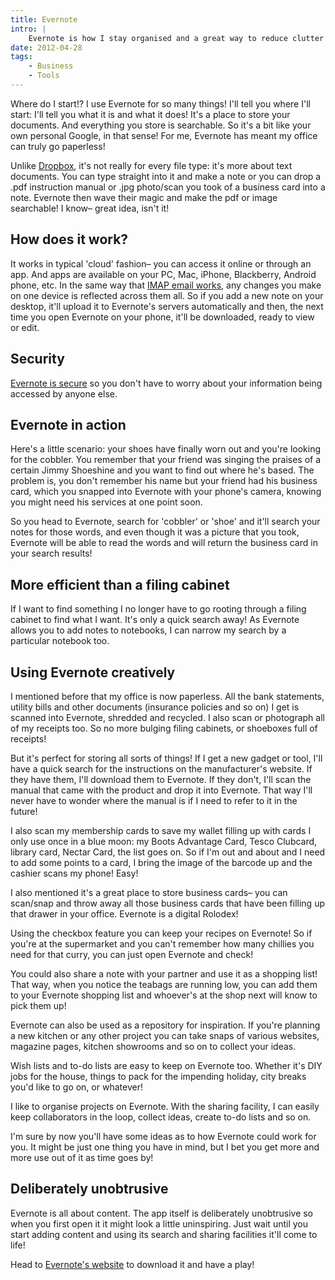 ```yaml
---
title: Evernote
intro: |
    Evernote is how I stay organised and a great way to reduce clutter and save time. This article will tell you how it works and hopefully inspire you to see how it will work best for you! tempertemper Web Design wouldn't be the same without it!
date: 2012-04-28
tags:
    - Business
    - Tools
---
```


Where do I start!? I use Evernote for so many things! I'll tell you where I'll start: I'll tell you what it is and what it does! It's a place to store your documents. And everything you store is searchable. So it's a bit like your own personal Google, in that sense! For me, Evernote has meant my office can truly go paperless!

Unlike [Dropbox](/blog/dropbox-my-most-useful-app), it's not really for every file type: it's more about text documents. You can type straight into it and make a note or you can drop a .pdf instruction manual or .jpg photo/scan you took of a business card into a note. Evernote then wave their magic and make the pdf or image searchable! I know– great idea, isn't it!


## How does it work?

It works in typical 'cloud' fashion– you can access it online or through an app. And apps are available on your PC, Mac, iPhone, Blackberry, Android phone, etc. In the same way that [IMAP email works](/resources/the-types-of-email), any changes you make on one device is reflected across them all. So if you add a new note on your desktop, it'll upload it to Evernote's servers automatically and then, the next time you open Evernote on your phone, it'll be downloaded, ready to view or edit.


## Security

[Evernote is secure](http://blog.evernote.com/2011/03/24/evernote%E2%80%99s-three-laws-of-data-protection/) so you don't have to worry about your information being accessed by anyone else.


## Evernote in action

Here's a little scenario: your shoes have finally worn out and you're looking for the cobbler. You remember that your friend was singing the praises of a certain Jimmy Shoeshine and you want to find out where he's based. The problem is, you don't remember his name but your friend had his business card, which you snapped into Evernote with your phone's camera, knowing you might need his services at one point soon.

So you head to Evernote, search for 'cobbler' or 'shoe' and it'll search your notes for those words, and even though it was a picture that you took, Evernote will be able to read the words and will return the business card in your search results!


## More efficient than a filing cabinet

If I want to find something I no longer have to go rooting through a filing cabinet to find what I want. It's only a quick search away! As Evernote allows you to add notes to notebooks, I can narrow my search by a particular notebook too.


## Using Evernote creatively

I mentioned before that my office is now paperless. All the bank statements, utility bills and other documents (insurance policies and so on) I get is scanned into Evernote, shredded and recycled. I also scan or photograph all of my receipts too. So no more bulging filing cabinets, or shoeboxes full of receipts!

But it's perfect for storing all sorts of things! If I get a new gadget or tool, I'll have a quick search for the instructions on the manufacturer's website. If they have them, I'll download them to Evernote. If they don't, I'll scan the manual that came with the product and drop it into Evernote. That way I'll never have to wonder where the manual is if I need to refer to it in the future!

I also scan my membership cards to save my wallet filling up with cards I only use once in a blue moon: my Boots Advantage Card, Tesco Clubcard, library card, Nectar Card, the list goes on. So if I'm out and about and I need to add some points to a card, I bring the image of the barcode up and the cashier scans my phone! Easy!

I also mentioned it's a great place to store business cards– you can scan/snap and throw away all those business cards that have been filling up that drawer in your office. Evernote is a digital Rolodex!

Using the checkbox feature you can keep your recipes on Evernote! So if you're at the supermarket and you can't remember how many chillies you need for that curry, you can just open Evernote and check!

You could also share a note with your partner and use it as a shopping list! That way, when you notice the teabags are running low, you can add them to your Evernote shopping list and whoever's at the shop next will know to pick them up!

Evernote can also be used as a repository for inspiration. If you're planning a new kitchen or any other project you can take snaps of various websites, magazine pages, kitchen showrooms and so on to collect your ideas.

Wish lists and to-do lists are easy to keep on Evernote too. Whether it's DIY jobs for the house, things to pack for the impending holiday, city breaks you'd like to go on, or whatever!

I like to organise projects on Evernote. With the sharing facility, I can easily keep collaborators in the loop, collect ideas, create to-do lists and so on.

I'm sure by now you'll have some ideas as to how Evernote could work for you. It might be just one thing you have in mind, but I bet you get more and more use out of it as time goes by!


## Deliberately unobtrusive

Evernote is all about content. The app itself is deliberately unobtrusive so when you first open it it might look a little uninspiring. Just wait until you start adding content and using its search and sharing facilities it'll come to life!

Head to [Evernote's website](http://evernote.com/) to download it and have a play!
